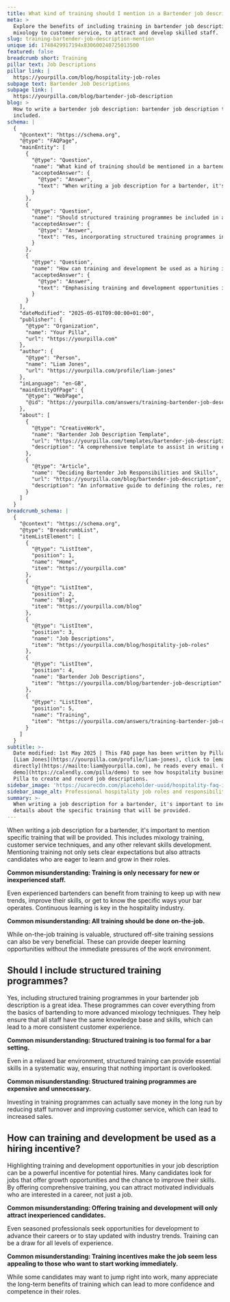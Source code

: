 ```yaml
---
title: What kind of training should I mention in a Bartender job description?
meta: >
  Explore the benefits of including training in bartender job descriptions, from
  mixology to customer service, to attract and develop skilled staff.
slug: training-bartender-job-description-mention
unique id: 1748429917194x830600240725013500
featured: false
breadcrumb short: Training
pillar text: Job Descriptions
pillar link: |
  https://yourpilla.com/blog/hospitality-job-roles
subpage text: Bartender Job Descriptions
subpage link: |
  https://yourpilla.com/blog/bartender-job-description
blog: >
  How to write a bartender job description: bartender job description template
  included.
schema: |
  {
    "@context": "https://schema.org",
    "@type": "FAQPage",
    "mainEntity": [
      {
        "@type": "Question",
        "name": "What kind of training should be mentioned in a bartender job description?",
        "acceptedAnswer": {
          "@type": "Answer",
          "text": "When writing a job description for a bartender, it's important to include details about the specific training that will be provided. This may encompass mixology courses, customer service training, and additional skill development opportunities. Highlighting this training is crucial as it sets clear expectations and attracts candidates who are keen to learn and enhance their skills within the hospitality industry."
        }
      },
      {
        "@type": "Question",
        "name": "Should structured training programmes be included in a bartender job description?",
        "acceptedAnswer": {
          "@type": "Answer",
          "text": "Yes, incorporating structured training programmes in a bartender job description is beneficial. These programmes can range from basic bartending skills to advanced mixology training. They ensure that all team members receive consistent and comprehensive training, which helps maintain a uniform standard of customer service across the bar."
        }
      },
      {
        "@type": "Question",
        "name": "How can training and development be used as a hiring incentive in bartender job descriptions?",
        "acceptedAnswer": {
          "@type": "Answer",
          "text": "Emphasising training and development opportunities in a job description can serve as a potent hiring incentive. Offering robust training programmes appeals to candidates looking for career advancement and skill enhancement. This approach can attract a diverse pool of applicants, from newcomers desiring thorough training to experienced professionals seeking knowledge updates and career growth."
        }
      }
    ],
    "dateModified": "2025-05-01T09:00:00+01:00",
    "publisher": {
      "@type": "Organization",
      "name": "Your Pilla",
      "url": "https://yourpilla.com"
    },
    "author": {
      "@type": "Person",
      "name": "Liam Jones",
      "url": "https://yourpilla.com/profile/liam-jones"
    },
    "inLanguage": "en-GB",
    "mainEntityOfPage": {
      "@type": "WebPage",
      "@id": "https://yourpilla.com/answers/training-bartender-job-description-mention"
    },
    "about": [
      {
        "@type": "CreativeWork",
        "name": "Bartender Job Description Template",
        "url": "https://yourpilla.com/templates/bartender-job-description",
        "description": "A comprehensive template to assist in writing effective and clear job descriptions for bartenders, outlining necessary skills and responsibilities."
      },
      {
        "@type": "Article",
        "name": "Deciding Bartender Job Responsibilities and Skills",
        "url": "https://yourpilla.com/blog/bartender-job-description",
        "description": "An informative guide to defining the roles, responsibilities, and required skills for bartenders to ensure effective hiring."
      }
    ]
  }
breadcrumb_schema: |
  {
    "@context": "https://schema.org",
    "@type": "BreadcrumbList",
    "itemListElement": [
      {
        "@type": "ListItem",
        "position": 1,
        "name": "Home",
        "item": "https://yourpilla.com"
      },
      {
        "@type": "ListItem",
        "position": 2,
        "name": "Blog",
        "item": "https://yourpilla.com/blog"
      },
      {
        "@type": "ListItem",
        "position": 3,
        "name": "Job Descriptions",
        "item": "https://yourpilla.com/blog/hospitality-job-roles"
      },
      {
        "@type": "ListItem",
        "position": 4,
        "name": "Bartender Job Descriptions",
        "item": "https://yourpilla.com/blog/bartender-job-description"
      },
      {
        "@type": "ListItem",
        "position": 5,
        "name": "Training",
        "item": "https://yourpilla.com/answers/training-bartender-job-description-mention"
      }
    ]
  }
subtitle: >-
  Date modified: 1st May 2025 | This FAQ page has been written by Pilla Founder,
  [Liam Jones](https://yourpilla.com/profile/liam-jones), click to [email Liam
  directly](https://mailto:liam@yourpilla.com), he reads every email. Or [book a
  demo](https://calendly.com/pilla/demo) to see how hospitality businesses use
  Pilla to create and record job descriptions.
sidebar_image: 'https://ucarecdn.com/placeholder-uuid/hospitality-faq-image.jpg'
sidebar_image_alt: Professional hospitality job roles and responsibilities
summary: >-
  When writing a job description for a bartender, it's important to include
  details about the specific training that will be provided.
---
```

When writing a job description for a bartender, it's important to mention specific training that will be provided. This includes mixology training, customer service techniques, and any other relevant skills development. Mentioning training not only sets clear expectations but also attracts candidates who are eager to learn and grow in their roles.

**Common misunderstanding: Training is only necessary for new or inexperienced staff.**

Even experienced bartenders can benefit from training to keep up with new trends, improve their skills, or get to know the specific ways your bar operates. Continuous learning is key in the hospitality industry.

**Common misunderstanding: All training should be done on-the-job.**

While on-the-job training is valuable, structured off-site training sessions can also be very beneficial. These can provide deeper learning opportunities without the immediate pressures of the work environment.

## Should I include structured training programmes?

Yes, including structured training programmes in your bartender job description is a great idea. These programmes can cover everything from the basics of bartending to more advanced mixology techniques. They help ensure that all staff have the same knowledge base and skills, which can lead to a more consistent customer experience.

**Common misunderstanding: Structured training is too formal for a bar setting.**

Even in a relaxed bar environment, structured training can provide essential skills in a systematic way, ensuring that nothing important is overlooked.

**Common misunderstanding: Structured training programmes are expensive and unnecessary.**

Investing in training programmes can actually save money in the long run by reducing staff turnover and improving customer service, which can lead to increased sales.

## How can training and development be used as a hiring incentive?

Highlighting training and development opportunities in your job description can be a powerful incentive for potential hires. Many candidates look for jobs that offer growth opportunities and the chance to improve their skills. By offering comprehensive training, you can attract motivated individuals who are interested in a career, not just a job.

**Common misunderstanding: Offering training and development will only attract inexperienced candidates.**

Even seasoned professionals seek opportunities for development to advance their careers or to stay updated with industry trends. Training can be a draw for all levels of experience.

**Common misunderstanding: Training incentives make the job seem less appealing to those who want to start working immediately.**

While some candidates may want to jump right into work, many appreciate the long-term benefits of training which can lead to more confidence and competence in their roles.
